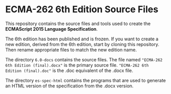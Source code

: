 # ECMA-262 6th Edition Source Files

This repository contains the source files and tools used to create
the  **ECMAScript 2015 Language Specification**.

The 6th edition has been published and is frozen.  If you want to create  a new edition,
derived from the 6th edition, start by cloning this repository. Then rename appropriate files
to match the new edition name.

The directory `6.0-docs` contains the source files. The file named `"ECMA-262 6th Edition (final).docx"`
is the primary source file. `"ECMA-262 6th Edition (final).doc"` is the .doc equivalent of the .docx file.

The directory `es-spec-html` contains the programs that are used to generate an HTML version
of the specification from the .docx version.
